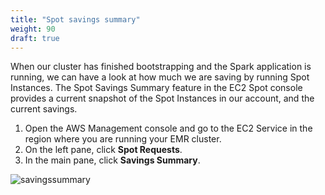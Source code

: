 ```yaml
---
title: "Spot savings summary"
weight: 90
draft: true
---
```


When our cluster has finished bootstrapping and the Spark application is running, we can have a look at how much we are saving by running Spot Instances. The Spot Savings Summary feature in the EC2 Spot console provides a current snapshot of the Spot Instances in our account, and the current savings.

1. Open the AWS Management console and go to the EC2 Service in the region where you are running your EMR cluster. 
2. On the left pane, click **Spot Requests**.
3. In the main pane, click **Savings Summary**.

![savingssummary](/images/running-emr-spark-apps-on-spot/savingssummary.png)
